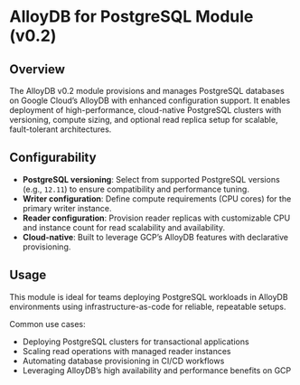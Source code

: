 # AlloyDB for PostgreSQL Module (v0.2)

## Overview

The AlloyDB v0.2 module provisions and manages PostgreSQL databases on Google Cloud’s AlloyDB with enhanced configuration support. It enables deployment of high-performance, cloud-native PostgreSQL clusters with versioning, compute sizing, and optional read replica setup for scalable, fault-tolerant architectures.

## Configurability

- **PostgreSQL versioning**: Select from supported PostgreSQL versions (e.g., `12.11`) to ensure compatibility and performance tuning.  
- **Writer configuration**: Define compute requirements (CPU cores) for the primary writer instance.  
- **Reader configuration**: Provision reader replicas with customizable CPU and instance count for read scalability and availability.  
- **Cloud-native**: Built to leverage GCP’s AlloyDB features with declarative provisioning.

## Usage

This module is ideal for teams deploying PostgreSQL workloads in AlloyDB environments using infrastructure-as-code for reliable, repeatable setups.

Common use cases:

- Deploying PostgreSQL clusters for transactional applications  
- Scaling read operations with managed reader instances  
- Automating database provisioning in CI/CD workflows  
- Leveraging AlloyDB’s high availability and performance benefits on GCP
